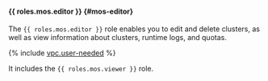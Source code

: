 #### {{ roles.mos.editor }} {#mos-editor}

The `{{ roles.mos.editor }}` role enables you to edit and delete clusters, as well as view information about clusters, runtime logs, and quotas.

{% include [vpc.user-needed](vpc.user-needed.md) %}

It includes the `{{ roles.mos.viewer }}` role.
